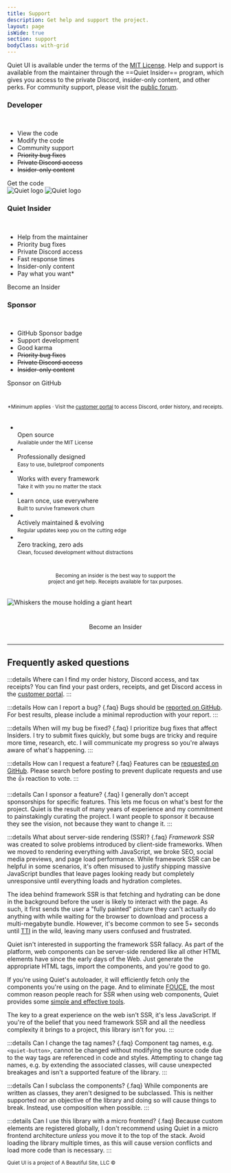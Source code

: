 ```yaml
---
title: Support
description: Get help and support the project.
layout: page
isWide: true
section: support
bodyClass: with-grid
---
```


Quiet UI is available under the terms of the [MIT License](https://github.com/quietui/quiet/blob/main/LICENSE). Help and support is available from the maintainer through the ==Quiet Insider== program, which gives you access to the private Discord, insider-only content, and other perks. For community support, please visit the [public forum](https://github.com/quietui/quiet/discussions).

<div class="pricing-tiers-triple">
  <div class="pricing-tier">
    <quiet-icon class="pricing-tier-icon" name="code" style="color: #7db664;"></quiet-icon>
    <h3 data-no-anchor>Developer</h3><br>
    <ul>
      <li><quiet-icon name="code" style="color: #f0803a;"></quiet-icon> View the code</li>
      <li><quiet-icon name="tool" style="color: #848da1;"></quiet-icon> Modify the code</li>
      <li><quiet-icon name="users-group" style="color: #20b9bd;"></quiet-icon> Community support</li>
      <li><quiet-icon name="x" style="color: #b91c1c;"></quiet-icon> <s>Priority bug fixes</s></li>
      <li><quiet-icon name="x" style="color: #b91c1c;"></quiet-icon> <s>Private Discord access</s></li>
      <li><quiet-icon name="x" style="color: #b91c1c;"></quiet-icon> <s>Insider-only content</s></li>
    </ul>
    <quiet-button pill href="https://github.com/quietui/quiet" target="_blank">
      <quiet-icon slot="start" name="brand-github"></quiet-icon>
      Get the code
    </quiet-button>
  </div>

  <div class="pricing-tier with-ribbon">
    <img class="pricing-tier-icon quiet-if-light" src="/assets/images/symbol-light.svg" alt="Quiet logo">
    <img class="pricing-tier-icon quiet-if-dark" src="/assets/images/symbol-dark.svg" alt="Quiet logo">
    <h3 data-no-anchor>Quiet Insider</h3><br>
    <ul>
      <li><quiet-icon name="check" style="color: #7db664;"></quiet-icon> Help from the maintainer</li>
      <li><quiet-icon name="check" style="color: #7db664;"></quiet-icon> Priority bug fixes</li>
      <li><quiet-icon name="check" style="color: #7db664;"></quiet-icon> Private Discord access</li>
      <li><quiet-icon name="check" style="color: #7db664;"></quiet-icon> Fast response times</li>
      <li><quiet-icon name="check" style="color: #7db664;"></quiet-icon> Insider-only content</li>
      <li><quiet-icon name="check" style="color: #7db664;"></quiet-icon> Pay what you want*</li>
    </ul>
    <quiet-button variant="primary" pill href="https://buy.polar.sh/polar_cl_mpasqxfW1U2foivCOYuS9Lux4uUk459jIywEA27Z3gm">
      Become an Insider
    </quiet-button>
  </div>  
  
  <div class="pricing-tier">
    <quiet-icon class="pricing-tier-icon" name="heart-handshake" style="color: deeppink;"></quiet-icon>
    <h3 data-no-anchor>Sponsor</h3><br>
    <ul>
      <li><quiet-icon name="rosette-discount-check" style="color: #4b97f4;"></quiet-icon> GitHub Sponsor badge</li>
      <li><quiet-icon name="bulldozer" style="color: #e89b25;"></quiet-icon> Support development</li>
      <li><quiet-icon name="refresh" style="color: #48b873;"></quiet-icon> Good karma</li>
      <li><quiet-icon name="x" style="color: #b91c1c;"></quiet-icon> <s>Priority bug fixes</s></li>
      <li><quiet-icon name="x" style="color: #b91c1c;"></quiet-icon> <s>Private Discord access</s></li>
      <li><quiet-icon name="x" style="color: #b91c1c;"></quiet-icon> <s>Insider-only content</s></li>
    </ul>
    <quiet-button pill href="https://github.com/sponsors/quietui">
      Sponsor on GitHub
    </quiet-button>
  </div>
</div>

<p style="text-align: center; text-wrap: balance; margin-block: 2.5rem 2rem;">
  <small>
    *Minimum applies
    &middot;
    Visit the <a href="https://polar.sh/quietui/portal" class="link-disguised" data-no-external>customer portal</a> to access Discord, order history, and receipts.
  </small>
</p>

<ul class="features-grid" aria-label="Features">
  <li>
    <quiet-icon name="brand-open-source" style="color: #4b97f4;"></quiet-icon><br>
      Open source<br>
    <small>Available under the MIT License</small>
  </li>
  <li>
    <quiet-icon name="geometry" style="color: #b394f4;"></quiet-icon><br>
      Professionally designed<br>
    <small>Easy to use, bulletproof components</small>
  </li>
  <li>
    <quiet-icon name="plug" style="color: #848da0;"></quiet-icon><br>
    Works with every framework<br>
    <small>Take it with you no matter the stack</small>
  </li>
  <li>
    <quiet-icon name="school" style="color: #7db664;"></quiet-icon><br>
    Learn once, use everywhere<br>
    <small>Built to survive framework churn</small>
  </li>
  <li>
    <quiet-icon name="tools" style="color: #e89b25;"></quiet-icon><br>
    Actively maintained &amp; evolving<br>
    <small>Regular updates keep you on the cutting edge</small>
  </li>
  <li>
    <quiet-icon name="lock-heart" style="color: #e886a7;"></quiet-icon><br>
    Zero tracking, zero ads<br>
    <small>Clean, focused development without distractions</small>
  </li>
</ul>

<p style="text-align: center; text-wrap: balance; margin-block: 2.5rem 2rem;">
  <small>
    Becoming an insider is the best way to support the project and get help. Receipts available for tax purposes.
  </small>
</p>

<img class="whiskers-center" src="/assets/images/whiskers/with-heart.svg" alt="Whiskers the mouse holding a giant heart">

<div 
  style="
    display: flex; 
    gap: 1rem; 
    justify-content: center; 
    margin-block: 2.5rem 2rem;
  "
>
  <quiet-button variant="primary" size="lg" pill href="https://buy.polar.sh/polar_cl_mpasqxfW1U2foivCOYuS9Lux4uUk459jIywEA27Z3gm">
    Become an Insider
  </quiet-button>
</div>

---

## Frequently asked questions

:::details Where can I find my order history, Discord access, and tax receipts?
You can find your past orders, receipts, and get Discord access in the [customer portal](https://polar.sh/quietui/portal).
:::

:::details How can I report a bug? {.faq}
Bugs should be [reported on GitHub](https://github.com/quietui/quiet/issues). For best results, please include a minimal reproduction with your report.
:::

:::details When will my bug be fixed? {.faq}
I prioritize bug fixes that affect Insiders. I try to submit fixes quickly, but some bugs are tricky and require more time, research, etc. I will communicate my progress so you're always aware of what's happening.
:::

:::details How can I request a feature? {.faq}
Features can be [requested on GitHub](https://github.com/quietui/quiet/discussions/categories/feature-requests). Please search before posting to prevent duplicate requests and use the 👍 reaction to vote.
:::

:::details Can I sponsor a feature? {.faq}
I generally don't accept sponsorships for specific features. This lets me focus on what's best for the project. Quiet is the result of many years of experience and my commitment to painstakingly curating the project. I want people to sponsor it because they see the vision, not because they want to change it.
:::

:::details What about server-side rendering (SSR)? {.faq}
_Framework SSR_ was created to solve problems introduced by client-side frameworks. When we moved to rendering everything with JavaScript, we broke SEO, social media previews, and page load performance. While framework SSR can be helpful in some scenarios, it's often misused to justify shipping massive JavaScript bundles that leave pages looking ready but completely unresponsive until everything loads and hydration completes.

The idea behind framework SSR is that fetching and hydrating can be done in the background before the user is likely to interact with the page. As such, it first sends the user a "fully painted" picture they can't actually do anything with while waiting for the browser to download and process a multi-megabyte bundle. However, it's become common to see 5+ seconds until [TTI](https://developer.chrome.com/docs/lighthouse/performance/interactive) in the wild, leaving many users confused and frustrated.

Quiet isn't interested in supporting the framework SSR fallacy. As part of the platform, web components can be server-side rendered like all other HTML elements have since the early days of the Web. Just generate the appropriate HTML tags, import the components, and you're good to go.

If you're using Quiet's autoloader, it will efficiently fetch only the components you're using on the page. And to eliminate [FOUCE](https://www.abeautifulsite.net/posts/flash-of-undefined-custom-elements), the most common reason people reach for SSR when using web components, Quiet provides some [simple and effective tools](/docs/#reducing-fouce).

The key to a great experience on the web isn't SSR, it's less JavaScript. If you're of the belief that you need framework SSR and all the needless complexity it brings to a project, this library isn't for you.
:::

:::details Can I change the tag names? {.faq}
Component tag names, e.g. `<quiet-button>`, cannot be changed without modifying the source code due to the way tags are referenced in code and styles. Attempting to change tag names, e.g. by extending the associated classes, will cause unexpected breakages and isn't a supported feature of the library.
:::

:::details Can I subclass the components? {.faq}
While components are written as classes, they aren't designed to be subclassed. This is neither supported nor an objective of the library and doing so will cause things to break. Instead, use composition when possible.
:::

:::details Can I use this library with a micro frontend? {.faq}
Because custom elements are registered globally, I don't recommend using Quiet in a micro frontend architecture _unless_ you move it to the top of the stack. Avoid loading the library multiple times, as this will cause version conflicts and load more code than is necessary.
:::

<small class="copyright">
  Quiet UI is a project of A&nbsp;Beautiful&nbsp;Site,&nbsp;LLC
  &copy;<quiet-date year="numeric"></quiet-date>
</small>
